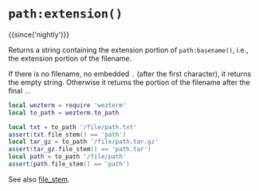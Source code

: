 # `path:extension()`

{{since('nightly')}}

Returns a string containing the extension portion of `path:basename()`,
i.e., the extension portion of the filename.

If there is no filename, no embedded `.` (after the first character), it returns
the empty string. Otherwise it returns the portion of the filename after the final
`.`.

```lua
local wezterm = require 'wezterm'
local to_path = wezterm.to_path

local txt = to_path '/file/path.txt'
assert(txt.file_stem() == 'path')
local tar_gz = to_path '/file/path.tar.gz'
assert(tar_gz.file_stem() == 'path.tar')
local path = to_path '/file/path'
assert(path.file_stem() == 'path')
```

See also [file_stem](file_stem.md).
